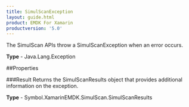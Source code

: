 ```yaml
---
title: SimulScanException
layout: guide.html
product: EMDK For Xamarin 
productversion: '5.0' 
---
```

The SimulScan APIs throw a SimulScanException when an error occurs. 

**Type** - Java.Lang.Exception

##Properties

###Result
Returns the SimulScanResults object that provides additional information on the exception.

**Type** - Symbol.XamarinEMDK.SimulScan.SimulScanResults
